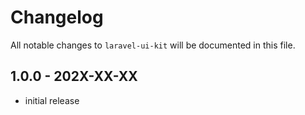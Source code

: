 # Changelog

All notable changes to `laravel-ui-kit` will be documented in this file.

## 1.0.0 - 202X-XX-XX

- initial release
